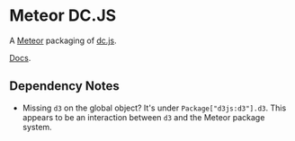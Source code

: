 # Meteor DC.JS

A [Meteor](https://meteor.com) packaging of [dc.js](http://dc-js.github.io/dc.js/).

[Docs](https://github.com/dc-js/dc.js/blob/master/web/docs/api-1.6.0.md).

## Dependency Notes

* Missing `d3` on the global object? It's under `Package["d3js:d3"].d3`. This appears to be an interaction between `d3` and the Meteor package system.